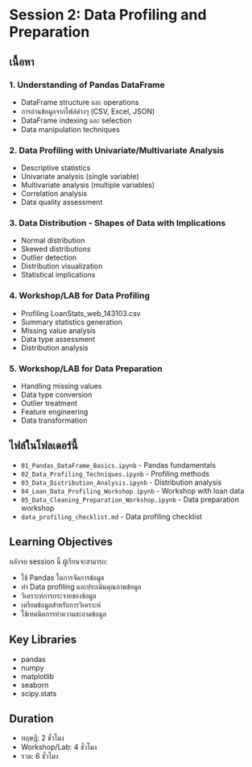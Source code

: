 # Session 2: Data Profiling and Preparation

## เนื้อหา
### 1. Understanding of Pandas DataFrame
- DataFrame structure และ operations
- การอ่านข้อมูลจากไฟล์ต่างๆ (CSV, Excel, JSON)
- DataFrame indexing และ selection
- Data manipulation techniques

### 2. Data Profiling with Univariate/Multivariate Analysis
- Descriptive statistics
- Univariate analysis (single variable)
- Multivariate analysis (multiple variables)
- Correlation analysis
- Data quality assessment

### 3. Data Distribution - Shapes of Data with Implications
- Normal distribution
- Skewed distributions
- Outlier detection
- Distribution visualization
- Statistical implications

### 4. Workshop/LAB for Data Profiling
- Profiling LoanStats_web_143103.csv
- Summary statistics generation
- Missing value analysis
- Data type assessment
- Distribution analysis

### 5. Workshop/LAB for Data Preparation
- Handling missing values
- Data type conversion
- Outlier treatment
- Feature engineering
- Data transformation

## ไฟล์ในโฟลเดอร์นี้
- `01_Pandas_DataFrame_Basics.ipynb` - Pandas fundamentals
- `02_Data_Profiling_Techniques.ipynb` - Profiling methods
- `03_Data_Distribution_Analysis.ipynb` - Distribution analysis
- `04_Loan_Data_Profiling_Workshop.ipynb` - Workshop with loan data
- `05_Data_Cleaning_Preparation_Workshop.ipynb` - Data preparation workshop
- `data_profiling_checklist.md` - Data profiling checklist

## Learning Objectives
หลังจบ session นี้ ผู้เรียนจะสามารถ:
- ใช้ Pandas ในการจัดการข้อมูล
- ทำ Data profiling และประเมินคุณภาพข้อมูล
- วิเคราะห์การกระจายของข้อมูล
- เตรียมข้อมูลสำหรับการวิเคราะห์
- ใช้เทคนิคการทำความสะอาดข้อมูล

## Key Libraries
- pandas
- numpy
- matplotlib
- seaborn
- scipy.stats

## Duration
- ทฤษฎี: 2 ชั่วโมง
- Workshop/Lab: 4 ชั่วโมง
- รวม: 6 ชั่วโมง
